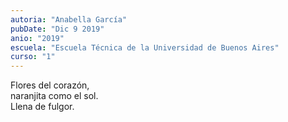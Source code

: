 ```yaml
---
autoria: "Anabella García"
pubDate: "Dic 9 2019"
anio: "2019"
escuela: "Escuela Técnica de la Universidad de Buenos Aires"
curso: "1"
---
```

Flores del corazón,\
naranjita como el sol.\
Llena de fulgor.
